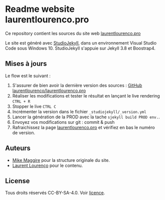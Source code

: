 # Readme website laurentlourenco.pro

Ce repository contient les sources du site web [laurentlourenco.pro](https://laurentlourenco.pro)

Le site est généré avec [StudioJekyll](https://mikemaggire.github.io/blogging-studio-jekyll/guide/preparer-vs.html), dans un environnement Visual Studio Code sous Windows 10. StudioJekyll s'appuie sur Jekyll 3.8 et Boostrap4.

## Mises à jours

Le flow est le suivant :

1. S'assurer de bien avoir la dernière version des sources : [GitHub laurentlourenco/laurentlourenco.pro](https://github.com/laurentlourenco/laurentlourenco.pro)
1. Réaliser les modifications et tester le résultat en lançant le live rendering `CTRL + R`
1. Stopper le live `CTRL C`
1. Incrémenter la version dans le fichier `_studiojekyll/_version.yml`
1. Lancer la génération de la PROD avec la tache `sjekyll build PROD env.`.
1. Envoyez vos modifications sur git : commit & push
1. Rafraichissez la page [laurentlourenco.pro](https://laurentlourenco.pro) et vérifiez en bas le numéro de version.

## Auteurs

- [Mike Maggire](https://github.com/mikemaggire)  pour la structure originale du site.
- [Laurent Lourenço](https://github.com/laurentlourenco) pour le contenu.

## License

Tous droits réservés CC-BY-SA-4.0. Voir [licence](LICENSE.txt).
